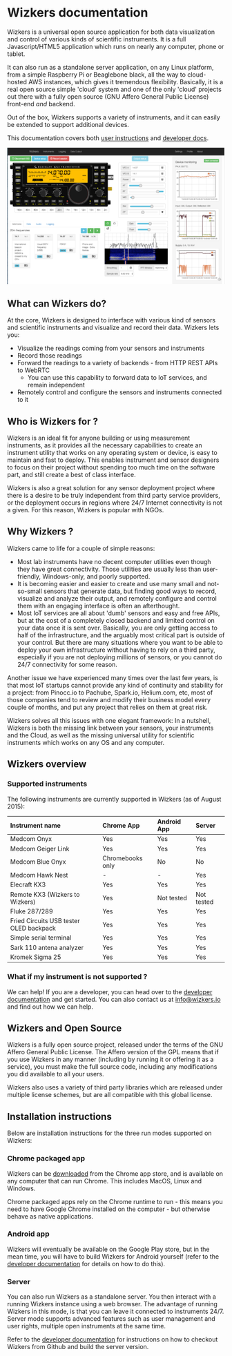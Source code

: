 # Wizkers documentation

Wizkers is a universal open source application for both data visualization and control of various kinds of scientific instruments. It is a full Javascript/HTML5 application which runs on nearly any computer, phone or tablet.

It can also run as a standalone server application, on any Linux platform, from a simple Raspberry Pi or Beaglebone black, all the way to cloud-hosted AWS instances, which gives it tremendous flexibility. Basically, it is a real open source simple 'cloud' system  and one of the only 'cloud' projects out there with a fully open source (GNU Affero General Public License) front-end _and_ backend.

Out of the box, Wizkers supports a variety of instruments, and it can easily be extended to support additional devices.

This documentation covers both [user instructions](userdoc.md) and [developer docs](devdoc.md).

![Wizkers connected to a KX3](img/instruments-kx3.png)

## What can Wizkers do?

At the core, Wizkers is designed to interface with various kind of sensors and scientific instruments and visualize and record their data. Wizkers lets you:

* Visualize the readings coming from your sensors and instruments
* Record those readings
* Forward the readings to a variety of backends - from HTTP REST APIs to WebRTC
    * You can use this capability to forward data to IoT services, and remain independent
* Remotely control and configure the sensors and instruments connected to it

## Who is Wizkers for ?

Wizkers is an ideal fit for anyone building or using measurement instruments, as it provides all the necessary capabilities to create an instrument utility that works on any operating system or device, is easy to maintain and fast to deploy. This enables instrument and sensor designers to focus on their project without spending too much time on the software part, and still create a best of class interface.

Wizkers is also a great solution for any sensor deployment project where there is a desire to be truly independent from third party service providers, or the deployment occurs in regions where 24/7 Internet connectivity is not a given. For this reason, Wizkers is popular with NGOs.

## Why Wizkers ?

Wizkers came to life for a couple of simple reasons:

* Most lab instruments have no decent computer utilities even though they have great connectivity. Those utilities are usually less than user-friendly, Windows-only, and poorly supported.
* It is becoming easier and easier to create and use many small and not-so-small sensors that generate data, but finding good ways to record, visualize and analyze their output, and remotely configure and control them with an engaging interface is often an afterthought.
* Most IoT services are all about 'dumb' sensors and easy and free APIs, but at the cost of a completely closed backend and limited control on your data once it is sent over. Basically, you are only getting access to half of the infrastructure, and the arguably most critical part is outside of your control. But there are many situations where you want to be able to deploy your own infrastructure without having to rely on a third party, especially if you are not deploying millions of sensors, or you cannot do 24/7 connectivity for some reason.

Another issue we have experienced many times over the last few years, is that most IoT startups cannot provide any kind of continuity and stability for a project: from Pinocc.io to Pachube, Spark.io, Helium.com, etc, most of those companies tend to review and modify their business model every couple of months, and put any project that relies on them at great risk.

Wizkers solves all this issues with one elegant framework: In a nutshell, Wizkers is both the missing link between your sensors, your instruments and the Cloud, as well as the missing universal utility for scientific instruments which works on any OS and any computer.


## Wizkers overview

### Supported instruments

The following instruments are currently supported in Wizkers (as of August 2015):

Instrument name                          | Chrome App       | Android App  | Server      |
:----------------------------------------|:-----------------|:-------------|:------------|
Medcom Onyx                              | Yes              |  Yes         |  Yes        |
Medcom Geiger Link                       | Yes              |  Yes         |  Yes        |
Medcom Blue Onyx                         | Chromebooks only |  No          |  No         |
Medcom Hawk Nest                         | -                |  -           |  Yes        |
Elecraft KX3                             | Yes              |  Yes         |  Yes        |
Remote KX3 (Wizkers to Wizkers)          | Yes              |  Not tested  |  Not tested |
Fluke 287/289                            | Yes              |  Yes         |  Yes        |
Fried Circuits USB tester OLED backpack  | Yes              |  Yes         |  Yes        |
Simple serial terminal                   | Yes              |  Yes         |  Yes        |
Sark 110 antena analyzer                 | Yes              |  Yes         |  Yes        |
Kromek Sigma 25                          | Yes              | Yes          | Yes         |

### What if my instrument is not supported ?

We can help! If you are a developer, you can head over to the [developer documentation](devdoc.md) and get started. You can also contact us at [info@wizkers.io](mailto:info@wizkers.io) and find out how we can help.

## Wizkers and Open Source

Wizkers is a fully open source project, released under the terms of the GNU Affero General Public License. The Affero version of the GPL means that if you use Wizkers in any manner (including by running it or offering it as a service), you must make the full source code, including any modifications you did available to all your users.

Wizkers also uses a variety of third party libraries which are released under multiple license schemes, but are all compatible with this global license.

## Installation instructions

Below are installation instructions for the three run modes supported on Wizkers:

### Chrome packaged app

Wizkers can be [downloaded](https://goo.gl/DgLqXH) from the Chrome app store, and is available on any computer that can run Chrome. This includes MacOS, Linux and Windows. 

Chrome packaged apps rely on the Chrome runtime to run - this means you need to have Google Chrome installed on the computer - but otherwise behave as native applications.

### Android app

Wizkers will eventually be available on the Google Play store, but in the mean time, you will have to build Wizkers for Android yourself (refer to the [developer documentation](devdoc.md) for details on how to do this).

### Server

You can also run Wizkers as a standalone server. You then interact with a running Wizkers instance using a web browser. The advantage of running Wizkers in this mode, is that you can leave it connected to instruments 24/7. Server mode supports advanced features such as user management and user rights, multiple open instruments at the same time.

Refer to the [developer documentation](devdoc.md) for instructions on how to checkout Wizkers from Github and build the server version.
